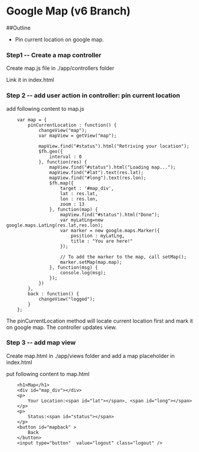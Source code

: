 # Google Map (v6 Branch)

##Outline

* Pin current location on google map.

### Step1 -- Create a map controller

Create map.js file in ./app/controllers folder

Link it in index.html

### Step 2 -- add user action in controller: pin current location

add following content to map.js

		var map = {
			pinCurrentLocation : function() {
				changeView("map");
				var mapView = getView("map");
		
				mapView.find("#status").html("Retriving your location");
				$fh.geo({
					interval : 0
				}, function(res) {
					mapView.find("#status").html("Loading map...");
					mapView.find("#lat").text(res.lat);
					mapView.find("#long").text(res.lon);
					$fh.map({
						target : '#map_div',
						lat : res.lat,
						lon : res.lon,
						zoom : 13
					}, function(map) {
						mapView.find("#status").html("Done");
						var myLatLng=new google.maps.LatLng(res.lat,res.lon);
						var marker = new google.maps.Marker({
							position : myLatLng,
							title : "You are here!"
						});
		
						// To add the marker to the map, call setMap();
						marker.setMap(map.map);
					}, function(msg) {
						console.log(msg);
					});
				})
			},
			back : function() {
				changeView("logged");
			}
		};


The pinCurrentLocation method will locate current location first and mark it on google map. The controller updates view.

### Step 3 -- add map view 

Create map.html in ./app/views folder and add a map placeholder in index.html

put following content to map.html

		<h1>Map</h1>
		<div id="map_div"></div>
		<p>
			Your Location:<span id="lat"></span>, <span id="long"></span>
		</p>
		<p>
			Status:<span id="status"></span>
		</p>
		<button id="mapback" >
			Back
		</button>
		<input type="button"  value="logout" class="logout" />


